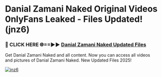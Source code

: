# Danial Zamani Naked Original Videos 0nlyFans Leaked - Files Updated! (jnz6)

<h3>🔴 CLICK HERE 🌐==►► <a href="https://tinyurl.com/up5wt9bj" rel="nofollow">Danial Zamani Naked Updated Files</a></h3>

Get Danial Zamani Naked and all content. Now you can access all videos and pictures of Danial Zamani Naked. New Updated Files 2025!

[![jnz6](https://i.imgur.com/ABiUzMV.gif)](https://tinyurl.com/up5wt9bj)
